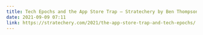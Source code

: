```yaml
---
title: Tech Epochs and the App Store Trap – Stratechery by Ben Thompson
date: 2021-09-09 07:11
link: https://stratechery.com/2021/the-app-store-trap-and-tech-epochs/
---
```


